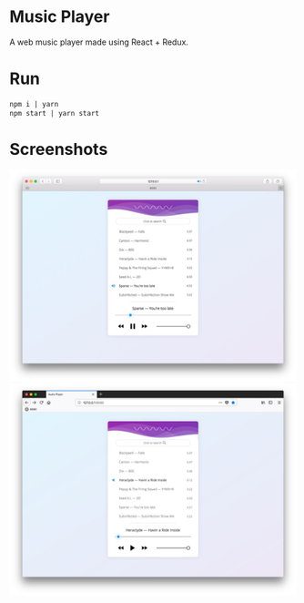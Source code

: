 # Music Player

A web music player made using React + Redux.

# Run

```
npm i | yarn
npm start | yarn start
```

# Screenshots

![Safari](/screenshots/1.jpg?raw=true "Safari")
![Firefox](/screenshots/2.jpg?raw=true "Firefox")
